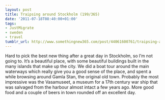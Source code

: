 ```yaml
---
layout: post
title: Traipsing around Stockholm (199/365)
date: '2011-07-18T08:40:00+01:00'
tags:
- JustMigrate
- sweden
- travel
tumblr_url: http://www.somethingnew365.com/post/44061600761/traipsing-around-stockholm-199365
---
```

Hard to pick the best new thing after a great day in Stockholm, so I’m not going to.
It’s a beautiful place, with some beautiful buildings built in the many islands that make up the city. We did a boat tour around the main waterways which really give you a good sense of the place, and spent a while browsing around Gamla Stan, the original old town.
Probably the most impressive was the Vasamuseet, a museum for a 17th century war ship that was salvaged from the harbour almost intact a few years ago.
More good food and a couple of beers in town rounded off an excellent day.
